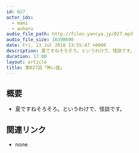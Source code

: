 ```yaml
---
id: 027
actor_ids:
  - mami
  - aoharu
audio_file_path: http://files.yancya.jp/027.mp3
audio_file_size: 16398690
date: Fri, 13 Jul 2018 13:55:47 +0000
description: 夏ですねそろそろ。というわけで、怪談です。
duration: 17:00
layout: article
title: 第027回「怖い話」
---
```

## 概要

* 夏ですねそろそろ。というわけで、怪談です。

## 関連リンク

* none

